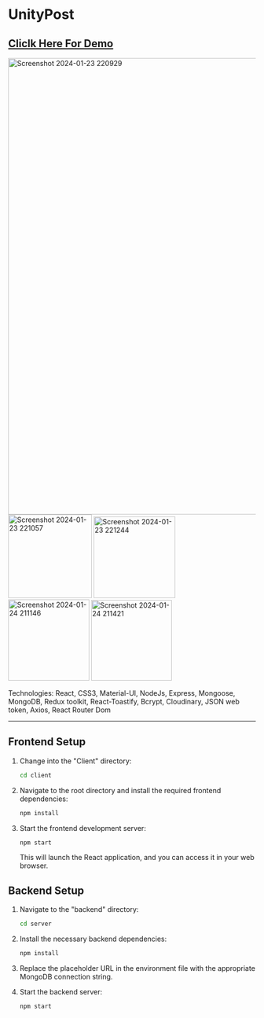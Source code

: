 # UnityPost
## [Cliclk Here For Demo](https://sandeeppost.adaptable.app/)

<img width="929" alt="Screenshot 2024-01-23 220929" src="https://github.com/sandeeppatel2001/UnityPost/assets/95873801/b112ec8f-294f-420e-a0c6-60af5d4d93b8">
<img width="170" alt="Screenshot 2024-01-23 221057" src="https://github.com/sandeeppatel2001/UnityPost/assets/95873801/d323c0a3-fb86-4ad6-90f4-19a53540c94d">
<img width="166" alt="Screenshot 2024-01-23 221244" src="https://github.com/sandeeppatel2001/UnityPost/assets/95873801/fc93693e-6897-46ca-9b05-c022e404e98d">
<img width="165" alt="Screenshot 2024-01-24 211146" src="https://github.com/sandeeppatel2001/UnityPost/assets/95873801/ea23d271-7adc-4aaa-9433-78f2afea9119">
<img width="164" alt="Screenshot 2024-01-24 211421" src="https://github.com/sandeeppatel2001/UnityPost/assets/95873801/031ffea7-9332-4134-9a68-3b55c0790d88">

Technologies: React, CSS3, Material-UI, NodeJs, Express, Mongoose, MongoDB, Redux toolkit, React-Toastify, Bcrypt, Cloudinary, JSON web token, Axios, React Router Dom

-------------------------------------------------------------------------------------------
## Frontend Setup


1. Change into the "Client" directory:

   ```bash
   cd client
   ```
2. Navigate to the root directory and install the required frontend dependencies:

   ```bash
   npm install
   ```

3. Start the frontend development server:

   ```bash
   npm start
   ```

   This will launch the React application, and you can access it in your web browser.

## Backend Setup

1. Navigate to the "backend" directory:

   ```bash
   cd server
   ```

2. Install the necessary backend dependencies:

   ```bash
   npm install
   ```

3. Replace the placeholder URL in the environment file with the appropriate MongoDB connection string.

4. Start the backend server:

   ```bash
   npm start
   ```

